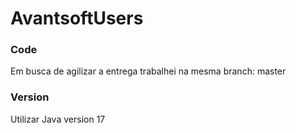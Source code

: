 # AvantsoftUsers

### Code
Em busca de agilizar a entrega trabalhei na mesma branch: master

### Version
Utilizar Java version 17
